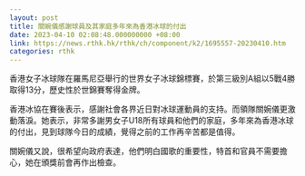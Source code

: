 ```yaml
---
layout: post
title: 關婉儀感謝球員及其家庭多年來為香港冰球的付出
date: 2023-04-10 02:08:48.000000000 +08:00
link: https://news.rthk.hk/rthk/ch/component/k2/1695557-20230410.htm
categories: rthk
---
```


香港女子冰球隊在羅馬尼亞舉行的世界女子冰球錦標賽，於第三級別A組以5戰4勝取得13分，歷史性於世錦賽奪得金牌。

香港冰協在賽後表示，感謝社會各界近日對冰球運動員的支持。而領隊關婉儀更激動落淚。她表示，非常多謝男女子U18所有球員和他們的家庭，多年來為香港冰球的付出，見到球隊今日的成績，覺得之前的工作再辛苦都是值得。

關婉儀又說，很希望向政府表達，他們明白國歌的重要性，特首和官員不需要擔心，她在頒獎前會再作出檢查。
